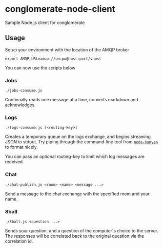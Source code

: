 conglomerate-node-client
========================

Sample Node.js client for conglomerate

## Usage

Setup your environment with the location of the AMQP broker

    export AMQP_URL=amqp://un:pw@host:port/vhost

You can now use the scripts below

### Jobs

`./jobs-consume.js`

Continually reads one message at a time, converts markdown and acknowledges.

### Logs

`./logs-consume.js [<routing-key>]`

Creates a temporary queue on the logs exchange, and begins streaming JSON to
stdout. Try piping through the command-line tool from [`node-bunyan`][1] to
format nicely.

You can pass an optional routing-key to limit which log messages are received.

[1]: https://github.com/trentm/node-bunyan

### Chat

`./chat-publish.js <room> <name> <message ...>`

Send a message to the chat exchange with the specified room and your name.

### 8ball

`./8ball.js <question ...>`

Sends your question, and a question of the computer's choice to the server.
The responses will be correlated back to the original question via the
correlation id.
